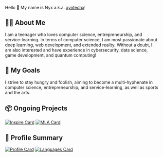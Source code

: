 Hello 👋 My name is Nyx a.k.a. [xyntechx](https://xyntechx.netlify.app/)!

## 👩‍💻 About Me

I am a teenager who loves computer science, entrepreneurship, and service-learning. In terms of computer science, I am most passionate about deep learning, web development, and extended reality. Without a doubt, I am also interested and have experience in cybersecurity, data science, game development, and quantum computing!

## 🎯 My Goals

I strive to stay hungry and foolish, aiming to become a multi-hyphenate in computer science, entrepreneurship, and service-learning, as well as sports and the arts.

## 📦 Ongoing Projects

[![Inspire Card](https://github-readme-stats.vercel.app/api/pin/?username=xyntechx&repo=Inspire&theme=vision-friendly-dark)](https://github.com/xyntechx/Inspire)
[![MLA Card](https://github-readme-stats.vercel.app/api/pin/?username=xyntechx&repo=Manga-Layout-Analysis&theme=vision-friendly-dark)](https://github.com/xyntechx/Manga-Layout-Analysis)

## 🔖 Profile Summary

[![Profile Card](https://github-readme-stats.vercel.app/api/?username=xyntechx&show_icons=true&include_all_commits=true&theme=vision-friendly-dark)](https://github.com/xyntechx)
[![Languages Card](https://github-readme-stats.vercel.app/api/top-langs/?username=xyntechx&hide=ShaderLab,HLSL&langs_count=6&layout=compact&theme=vision-friendly-dark)](https://github.com/xyntechx)
